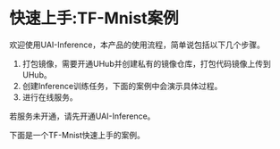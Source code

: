 

# 快速上手:TF-Mnist案例

欢迎使用UAI-Inference，本产品的使用流程，简单说包括以下几个步骤。

1. 打包镜像，需要开通UHub并创建私有的镜像仓库，打包代码镜像上传到UHub。
2. 创建Inference训练任务，下面的案例中会演示具体过程。
3. 进行在线服务。

若服务未开通，请先开通UAI-Inference。



下面是一个TF-Mnist快速上手的案例。



